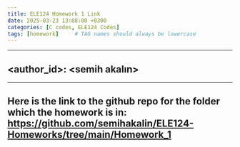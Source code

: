 ```yaml
---
title: ELE124 Homework 1 Link
date: 2025-03-23 13:08:00 +0300
categories: [C codes, ELE124 Codes]
tags: [homework]     # TAG names should always be lowercase
---
```

---
<author_id>: <semih akalın>
---
---
Here is the link to the github repo for the folder which the homework is in: https://github.com/semihakalin/ELE124-Homeworks/tree/main/Homework_1
---
